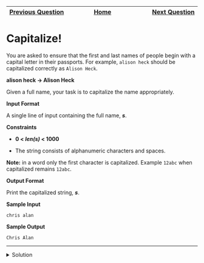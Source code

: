 | <img width=1000>[Previous Question](https://github.com/Kevin-Lago/python-hackerrank-solutions/tree/main/src/python/strings/designer_door_mat)</img> | <img width=1000>[Home](https://github.com/Kevin-Lago/python-hackerrank-solutions)</img> | <img width=1000>[Next Question](https://github.com/Kevin-Lago/python-hackerrank-solutions/tree/main/src/python/strings/the_minion_game)</img> |
|:---|:---:|---:|

# Capitalize!

You are asked to ensure that the first and last names of people begin with a capital letter in their passports. For example, ```alison heck``` should be capitalized correctly as ```Alison Heck```.

__alison heck -> Alison Heck__

Given a full name, your task is to capitalize the name appropriately.

__Input Format__

A single line of input containing the full name, ___s___.

__Constraints__

- __0 < _len(s)_ < 1000__

- The string consists of alphanumeric characters and spaces.

__Note:__ in a word only the first character is capitalized. Example ```12abc``` when capitalized remains ```12abc```.

__Output Format__

Print the capitalized string, ___s___.

__Sample Input__

```
chris alan
```

__Sample Output__

```
Chris Alan
```

---

<details><summary>Solution</summary>
    
```python
import os


def solve(s):
    return " ".join(s[:1].upper() + s[1:] for s in s.split(" "))


if __name__ == '__main__':
    fptr = open(os.environ['OUTPUT_PATH'], 'w')

    s = input()

    result = solve(s)

    fptr.write(result + '\n')

    fptr.close()
```
</details>
